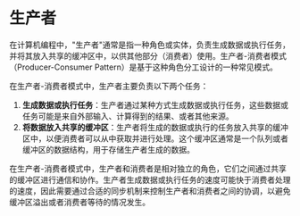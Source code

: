 # 生产者

在计算机编程中，"生产者"通常是指一种角色或实体，负责生成数据或执行任务，并将其放入共享的缓冲区中，以供其他部分（消费者）使用。生产者-消费者模式（Producer-Consumer Pattern）是基于这种角色分工设计的一种常见模式。

在生产者-消费者模式中，生产者主要负责以下两个任务：

1. **生成数据或执行任务**：生产者通过某种方式生成数据或执行任务，这些数据或任务可能是来自外部输入、计算得到的结果、或者其他来源。
2. **将数据放入共享的缓冲区**：生产者将生成的数据或执行的任务放入共享的缓冲区中，以便消费者可以从中获取并进行处理。这个缓冲区通常是一个队列或者缓冲区的数据结构，用于存储生产者生成的数据。

在生产者-消费者模式中，生产者和消费者是相对独立的角色，它们之间通过共享的缓冲区进行通信和协作。生产者生成数据或执行任务的速度可能快于消费者处理的速度，因此需要通过合适的同步机制来控制生产者和消费者之间的协调，以避免缓冲区溢出或者消费者等待的情况发生。
